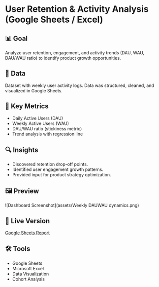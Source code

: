 # User Retention & Activity Analysis (Google Sheets / Excel)

## 📊 Goal
Analyze user retention, engagement, and activity trends (DAU, WAU, DAU/WAU ratio) to identify product growth opportunities.

## 📂 Data
Dataset with weekly user activity logs. Data was structured, cleaned, and visualized in Google Sheets.

## 🔑 Key Metrics
- Daily Active Users (DAU)  
- Weekly Active Users (WAU)  
- DAU/WAU ratio (stickiness metric)  
- Trend analysis with regression line  

## 🔍 Insights
- Discovered retention drop-off points.  
- Identified user engagement growth patterns.  
- Provided input for product strategy optimization.  

## 🖼 Preview
![Dashboard Screenshot](assets/Weekly DAUWAU dynamics.png)

## 🔗 Live Version
[Google Sheets Report](https://docs.google.com/spreadsheets/d/1-whK7RKQbORPN-ecAuHBOVLl3IxWCE1uRU1OwrJ7OJw/edit?usp=sharing)

## 🛠 Tools
- Google Sheets  
- Microsoft Excel  
- Data Visualization  
- Cohort Analysis
